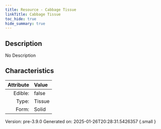 ```yaml
---
title: Resource - Cabbage Tissue
linkTitle: Cabbage Tissue
toc_hide: true
hide_summary: true
---
```


## Description
No Description

## Characteristics

| Attribute      | Value |
|--------:|:------|
|Edible:|false|
|Type:|Tissue|
|Form:|Solid|
 



    

Version: pre-3.9.0 Generated on: 2025-01-26T20:28:31.5426357
{.small }
